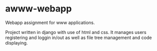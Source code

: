 # awww-webapp
Webapp assignment for www applications.

Project written in django with use of html and css. It manages users registering and loggin in/out as well as file tree management and code displaying.
